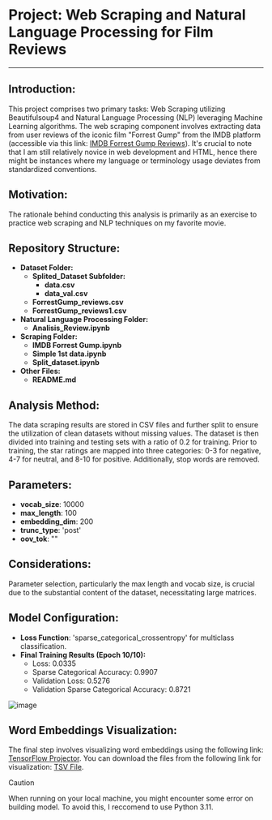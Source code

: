 # Project: Web Scraping and Natural Language Processing for Film Reviews

---

## Introduction:
This project comprises two primary tasks: Web Scraping utilizing Beautifulsoup4 and Natural Language Processing (NLP) leveraging Machine Learning algorithms. The web scraping component involves extracting data from user reviews of the iconic film "Forrest Gump" from the IMDB platform (accessible via this link: [IMDB Forrest Gump Reviews](https://www.imdb.com/title/tt0109830/reviews)). It's crucial to note that I am still relatively novice in web development and HTML, hence there might be instances where my language or terminology usage deviates from standardized conventions.

## Motivation:
The rationale behind conducting this analysis is primarily as an exercise to practice web scraping and NLP techniques on my favorite movie.

## Repository Structure:
- **Dataset Folder:**
  - **Splited_Dataset Subfolder:**
    - **data.csv**
    - **data_val.csv**
  - **ForrestGump_reviews.csv**
  - **ForrestGump_reviews1.csv**
- **Natural Language Processing Folder:**
  - **Analisis_Review.ipynb**
- **Scraping Folder:**
  - **IMDB Forrest Gump.ipynb**
  - **Simple 1st data.ipynb**
  - **Split_dataset.ipynb**
- **Other Files:**
  - **README.md**

## Analysis Method:
The data scraping results are stored in CSV files and further split to ensure the utilization of clean datasets without missing values. The dataset is then divided into training and testing sets with a ratio of 0.2 for training. Prior to training, the star ratings are mapped into three categories: 0-3 for negative, 4-7 for neutral, and 8-10 for positive. Additionally, stop words are removed.

## Parameters:
- **vocab_size**: 10000
- **max_length**: 100
- **embedding_dim**: 200
- **trunc_type**: 'post'
- **oov_tok**: "<OOV>"

## Considerations:
Parameter selection, particularly the max length and vocab size, is crucial due to the substantial content of the dataset, necessitating large matrices.

## Model Configuration:
- **Loss Function**: 'sparse_categorical_crossentropy' for multiclass classification.
- **Final Training Results (Epoch 10/10):**
  - Loss: 0.0335
  - Sparse Categorical Accuracy: 0.9907
  - Validation Loss: 0.5276
  - Validation Sparse Categorical Accuracy: 0.8721

![image](https://github.com/Alanjamlu34/Web-Scraping-IMDB-Movie-Reviews/assets/142156489/f2989a63-5771-4a8d-8548-dc9204d5fdf0)

## Word Embeddings Visualization:
The final step involves visualizing word embeddings using the following link: [TensorFlow Projector](https://projector.tensorflow.org/). You can download the files from the following link for visualization: [TSV File](https://drive.google.com/drive/folders/1oyENkkB3_0_Nw-F_T1KxcgacQ6e8oyWo?usp=sharing).

> [!CAUTION]
> When running on your local machine, you might encounter some error on building model. To avoid this, I reccomend to use Python 3.11.
